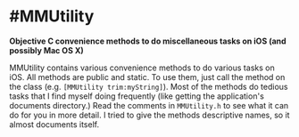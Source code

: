 #MMUtility
=========

**Objective C convenience methods to do miscellaneous tasks on iOS (and possibly Mac OS X)**

MMUtility contains various convenience methods to do various tasks on iOS. All methods are public and static. To use them, just 
call the method on the class (e.g. `[MMUtility trim:myString]`). Most of the methods do tedious tasks that I find myself doing 
frequently (like getting the application's documents directory.) Read the comments in `MMUtility.h` to see what it can do for 
you in more detail. I tried to give the methods descriptive names, so it almost documents itself.
